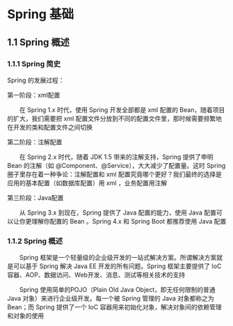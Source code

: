 # Spring 基础

## 1.1 Spring 概述

### 1.1.1 Spring 简史

Spring 的发展过程：

第一阶段：xml配置

&#8195;&#8195;在 Spring 1.x 时代，使用 Spring 开发全部都是 xml 配置的 Bean，随着项目的扩大，我们需要把 xml 配置文件分放到不同的配置文件里，那时候需要频繁地在开发的类和配置文件之间切换

第二阶段：注解配置

&#8195;&#8195;在 Spring 2.x 时代，随着 JDK 1.5 带来的注解支持，Spring 提供了申明 Bean 的注解（如 @Component、@Service），大大减少了配置量。这时 Spring 圈子里存在着一种争论：注解配置和 xml 配置究竟哪个更好？我们最终的选择是应用的基本配置（如数据库配置）用 xml ，业务配置用注解

第三阶段：Java配置

&#8195;&#8195;从 Spring 3.x 到现在，Spring 提供了 Java 配置的能力，使用 Java 配置可以让你更理解你配置的 Bean 。Spring 4.x 和 Spring Boot 都推荐使用 Java 配置

### 1.1.2 Spring 概述

&#8195;&#8195;Spring 框架是一个轻量级的企业级开发的一站式解决方案。所谓解决方案就是可以基于 Spring 解决 Java EE 开发的所有问题。Spring 框架主要提供了 IoC 容器、AOP、数据访问、Web开发、消息、测试等相关技术的支持

&#8195;&#8195;Spring 使用简单的POJO（Plain Old Java Object，即无任何限制的普通 Java 对象）来进行企业级开发。每一个被 Spring 管理的 Java 对象都称之为 Bean；而 Spring 提供了一个 IoC 容器用来初始化对象，解决对象间的依赖管理和对象的使用

